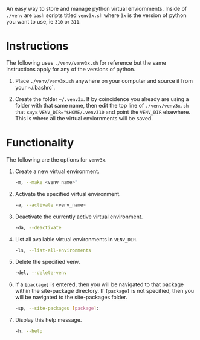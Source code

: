 An easy way to store and manage python virtual enviornments. Inside of `./venv`
are `bash` scripts titled `venv3x.sh` where `3x` is the version of python you
want to use, ie `310` or `311`.

# Instructions
The following uses `./venv/venv3x.sh` for reference but the same instructions
apply for any of the versions of python.

1. Place `./venv/venv3x.sh` anywhere on your computer and source 
   it from your ~/.bashrc`.

2. Create the folder `~/.venv3x`. If by coincidence you already are using a
   folder with that same name, then edit the top line of `./venv/venv3x.sh`
   that says `VENV_DIR="$HOME/.venv310` and point the `VENV_DIR` elsewhere.
   This is where all the virtual enviornments will be saved.

# Functionality

The following are the options for `venv3x`.

1. Create a new virtual environment.
   ```bash
   -m, --make <venv_name>"
   ```

2. Activate the specified virtual environment.
   ```bash
   -a, --activate <venv_name>
   ```

3. Deactivate the currently active virtual environment.
   ```bash
   -da, --deactivate
   ```

4. List all available virtual environments in `VENV_DIR`.
   ```bash
   -ls, --list-all-environments
   ```

5. Delete the specified venv.
   ```bash
   -del, --delete-venv
   ```

6. If a `[package]` is entered, then you will be navigated to that 
   package within the site-package directory. If `[package]` is not specified,
   then you will be navigated to the site-packages folder.
   ```bash
   -sp, --site-packages [package]:
   ```

7. Display this help message.
   ```bash
   -h, --help
   ```

